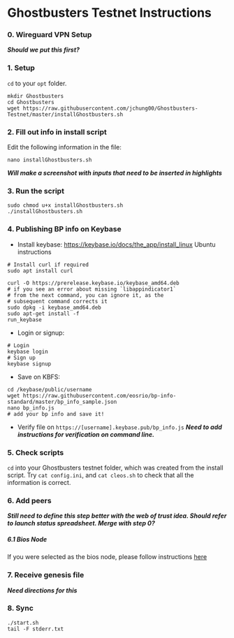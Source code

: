 # Ghostbusters Testnet Instructions

### 0. Wireguard VPN Setup

***Should we put this first?***

### 1. Setup

`cd` to your `opt` folder.

```console
mkdir Ghostbusters
cd Ghostbusters
wget https://raw.githubusercontent.com/jchung00/Ghostbusters-Testnet/master/installGhostbusters.sh
```

### 2. Fill out info in install script

Edit the following information in the file:

```console
nano installGhostbusters.sh
```

***Will make a screenshot with inputs that need to be inserted in highlights***

### 3. Run the script

```console
sudo chmod u+x installGhostbusters.sh
./installGhostbusters.sh
```

### 4. Publishing BP info on Keybase

- Install keybase: https://keybase.io/docs/the_app/install_linux
 Ubuntu instructions
 ```console
# Install curl if required
sudo apt install curl

curl -O https://prerelease.keybase.io/keybase_amd64.deb
# if you see an error about missing `libappindicator1`
# from the next command, you can ignore it, as the
# subsequent command corrects it
sudo dpkg -i keybase_amd64.deb
sudo apt-get install -f
run_keybase
 ```
 - Login or signup:
 ```console
 # Login
 keybase login
 # Sign up
 keybase signup
 ```
 - Save on KBFS:
 ```console
 cd /keybase/public/username
 wget https://raw.githubusercontent.com/eosrio/bp-info-standard/master/bp_info_sample.json
 nano bp_info.js
 # add your bp info and save it!
 ```
 - Verify file on `https://[username].keybase.pub/bp_info.js`
 ***Need to add instructions for verification on command line.***

### 5. Check scripts

`cd` into your Ghostbusters testnet folder, which was created from the install script.
Try `cat config.ini`, and `cat cleos.sh` to check that all the information is correct.

### 6. Add peers

***Still need to define this step better with the web of trust idea. Should refer to launch status spreadsheet. Merge with step 0?***

##### 6.1 Bios Node

If you were selected as the bios node, please follow instructions [here](https://github.com/jchung00/Ghostbusters-Testnet/blob/master/bios-instructions.md)

### 7. Receive genesis file

***Need directions for this***

### 8. Sync

```console
./start.sh
tail -F stderr.txt
```
